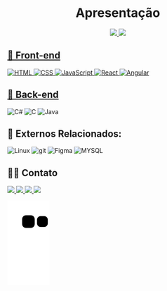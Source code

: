 <h1 align="center">Apresentação</h1>

<div align="center"> 
    <a href="https://github.com/CarlosMarquetti">
    <img height="160em" src="https://github-readme-stats.vercel.app/api?username=CarlosMarquetti&show_icons=true&theme=tokyonight&include_all_commits=true&count_private=true"/>
    <img height="160em" src="https://github-readme-stats.vercel.app/api/top-langs/?username=CarlosMarquetti&layout=compact&langs_count=7&theme=tokyonight"/>
</div>
  
## 🎨 Front-end 
<div>
  <img alt="HTML" src="https://img.shields.io/badge/HTML-239120?style=for-the-badge&logo=html5&logoColor=white"/>
  <img alt="CSS" src="https://img.shields.io/badge/CSS-239120?&style=for-the-badge&logo=css3&logoColor=white"/>
  <img alt="JavaScript" src="https://img.shields.io/badge/JavaScript-F7DF1E?style=for-the-badge&logo=javascript&logoColor=black"/>
  <img alt="React" src="https://img.shields.io/badge/React-20232A?style=for-the-badge&logo=react&logoColor=61DAFB"/>
  <img alt="Angular" src="https://img.shields.io/badge/Angular-DD0031?style=for-the-badge&logo=angular&logoColor=white"/>
</div>

## 🧠 Back-end
<div>
  <a><img alt="C#" src="https://img.shields.io/badge/C%23-239120?style=for-the-badge&logo=c-sharp&logoColor=white" /></a>
  <a><img alt="C" src="https://img.shields.io/badge/C-00599C?style=for-the-badge&logo=c&logoColor=white" /></a>
  <a><img alt="Java" src="https://img.shields.io/badge/Java-ED8B00?style=for-the-badge&logo=openjdk&logoColor=white" /></a>
  
</div>

## 👀 Externos Relacionados:
<div>
  <img alt="Linux" src="https://img.shields.io/badge/Linux-E34F26?style=for-the-badge&logo=linux&logoColor=black" />
  <img alt="git" src="https://img.shields.io/badge/Git-E34F26?style=for-the-badge&logo=git&logoColor=white" />
  <img alt="Figma" src="https://img.shields.io/badge/Figma-F24E1E?style=for-the-badge&logo=figma&logoColor=white" />
  <img alt="MYSQL" src="https://img.shields.io/badge/MySQL-00000F?style=for-the-badge&logo=mysql&logoColor=white" />
</div>

## 👩‍💻 Contato
<div>
     <a href="https://linkedin.com/in/carlos-marquetti-9066a8216/" target="_blank">
       <img src="https://img.shields.io/badge/-LinkedIn-black.svg?style=for-the-badge&logo=linkedin&color=informational"/>
     </a>
    <a href="mailto:carlos.marquetti312@gmail.com" target="_blank">
      <img src="https://img.shields.io/badge/-Gmail-%23333?style=for-the-badge&logo=gmail&color=red&logoColor=white"/>
    </a>
    <a href="malto:carlos.marquetti312@hotmail.com" target="_blank">
    <img src="https://img.shields.io/badge/Microsoft_Outlook-0078D4?style=for-the-badge&logo=microsoft-outlook&logoColor=white /">
    </a>
     <a href="malto" target="_blank">
       <img src="https://img.shields.io/badge/WhatsApp-25D366?style=for-the-badge&logo=whatsapp&logoColor=white"/>
     </a>
</div>

![snake gif](https://github.com/CarlosMarquetti/CArlosMarquetti/blob/output/github-contribution-grid-snake.svg)


